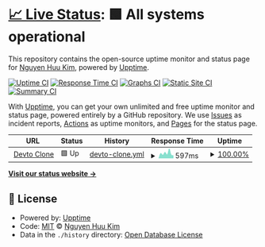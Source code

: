 # [📈 Live Status](https://status.webee.asia): <!--live status--> **🟩 All systems operational**

This repository contains the open-source uptime monitor and status page for [Nguyen Huu Kim](https://status.webee.asia), powered by [Upptime](https://github.com/upptime/upptime).

[![Uptime CI](https://github.com/kimyvgy/webee-status/workflows/Uptime%20CI/badge.svg)](https://github.com/kimyvgy/webee-status/actions?query=workflow%3A%22Uptime+CI%22)
[![Response Time CI](https://github.com/kimyvgy/webee-status/workflows/Response%20Time%20CI/badge.svg)](https://github.com/kimyvgy/webee-status/actions?query=workflow%3A%22Response+Time+CI%22)
[![Graphs CI](https://github.com/kimyvgy/webee-status/workflows/Graphs%20CI/badge.svg)](https://github.com/kimyvgy/webee-status/actions?query=workflow%3A%22Graphs+CI%22)
[![Static Site CI](https://github.com/kimyvgy/webee-status/workflows/Static%20Site%20CI/badge.svg)](https://github.com/kimyvgy/webee-status/actions?query=workflow%3A%22Static+Site+CI%22)
[![Summary CI](https://github.com/kimyvgy/webee-status/workflows/Summary%20CI/badge.svg)](https://github.com/kimyvgy/webee-status/actions?query=workflow%3A%22Summary+CI%22)

With [Upptime](https://upptime.js.org), you can get your own unlimited and free uptime monitor and status page, powered entirely by a GitHub repository. We use [Issues](https://github.com/kimyvgy/webee-status/issues) as incident reports, [Actions](https://github.com/kimyvgy/webee-status/actions) as uptime monitors, and [Pages](https://status.webee.asia) for the status page.

<!--start: status pages-->
<!-- This summary is generated by Upptime (https://github.com/upptime/upptime) -->
<!-- Do not edit this manually, your changes will be overwritten -->
<!-- prettier-ignore -->
| URL | Status | History | Response Time | Uptime |
| --- | ------ | ------- | ------------- | ------ |
| <img alt="" src="https://favicons.githubusercontent.com/devto.webee.asia" height="13"> [Devto Clone](https://devto.webee.asia) | 🟩 Up | [devto-clone.yml](https://github.com/kimyvgy/webee-status/commits/HEAD/history/devto-clone.yml) | <details><summary><img alt="Response time graph" src="./graphs/devto-clone/response-time-week.png" height="20"> 597ms</summary><br><a href="https://status.webee.asia/history/devto-clone"><img alt="Response time 471" src="https://img.shields.io/endpoint?url=https%3A%2F%2Fraw.githubusercontent.com%2Fkimyvgy%2Fwebee-status%2FHEAD%2Fapi%2Fdevto-clone%2Fresponse-time.json"></a><br><a href="https://status.webee.asia/history/devto-clone"><img alt="24-hour response time 341" src="https://img.shields.io/endpoint?url=https%3A%2F%2Fraw.githubusercontent.com%2Fkimyvgy%2Fwebee-status%2FHEAD%2Fapi%2Fdevto-clone%2Fresponse-time-day.json"></a><br><a href="https://status.webee.asia/history/devto-clone"><img alt="7-day response time 597" src="https://img.shields.io/endpoint?url=https%3A%2F%2Fraw.githubusercontent.com%2Fkimyvgy%2Fwebee-status%2FHEAD%2Fapi%2Fdevto-clone%2Fresponse-time-week.json"></a><br><a href="https://status.webee.asia/history/devto-clone"><img alt="30-day response time 471" src="https://img.shields.io/endpoint?url=https%3A%2F%2Fraw.githubusercontent.com%2Fkimyvgy%2Fwebee-status%2FHEAD%2Fapi%2Fdevto-clone%2Fresponse-time-month.json"></a><br><a href="https://status.webee.asia/history/devto-clone"><img alt="1-year response time 471" src="https://img.shields.io/endpoint?url=https%3A%2F%2Fraw.githubusercontent.com%2Fkimyvgy%2Fwebee-status%2FHEAD%2Fapi%2Fdevto-clone%2Fresponse-time-year.json"></a></details> | <details><summary><a href="https://status.webee.asia/history/devto-clone">100.00%</a></summary><a href="https://status.webee.asia/history/devto-clone"><img alt="All-time uptime 100.00%" src="https://img.shields.io/endpoint?url=https%3A%2F%2Fraw.githubusercontent.com%2Fkimyvgy%2Fwebee-status%2FHEAD%2Fapi%2Fdevto-clone%2Fuptime.json"></a><br><a href="https://status.webee.asia/history/devto-clone"><img alt="24-hour uptime 100.00%" src="https://img.shields.io/endpoint?url=https%3A%2F%2Fraw.githubusercontent.com%2Fkimyvgy%2Fwebee-status%2FHEAD%2Fapi%2Fdevto-clone%2Fuptime-day.json"></a><br><a href="https://status.webee.asia/history/devto-clone"><img alt="7-day uptime 100.00%" src="https://img.shields.io/endpoint?url=https%3A%2F%2Fraw.githubusercontent.com%2Fkimyvgy%2Fwebee-status%2FHEAD%2Fapi%2Fdevto-clone%2Fuptime-week.json"></a><br><a href="https://status.webee.asia/history/devto-clone"><img alt="30-day uptime 100.00%" src="https://img.shields.io/endpoint?url=https%3A%2F%2Fraw.githubusercontent.com%2Fkimyvgy%2Fwebee-status%2FHEAD%2Fapi%2Fdevto-clone%2Fuptime-month.json"></a><br><a href="https://status.webee.asia/history/devto-clone"><img alt="1-year uptime 100.00%" src="https://img.shields.io/endpoint?url=https%3A%2F%2Fraw.githubusercontent.com%2Fkimyvgy%2Fwebee-status%2FHEAD%2Fapi%2Fdevto-clone%2Fuptime-year.json"></a></details>

<!--end: status pages-->

[**Visit our status website →**](https://status.webee.asia)

## 📄 License

- Powered by: [Upptime](https://github.com/upptime/upptime)
- Code: [MIT](./LICENSE) © [Nguyen Huu Kim](https://status.webee.asia)
- Data in the `./history` directory: [Open Database License](https://opendatacommons.org/licenses/odbl/1-0/)
